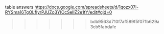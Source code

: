 
table answers https://docs.google.com/spreadsheets/d/1qozx07l-RYSma16TgOLflyrPJUZo3YIOcSeIIZ2e1tY/edit#gid=0
>>>>>>> bdb9563d710f7af589f5f071b629a3cb5fabdafe
